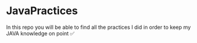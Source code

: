# JavaPractices
In this repo you will be able to find all the practices I did in order to keep my JAVA knowledge on point ✅
